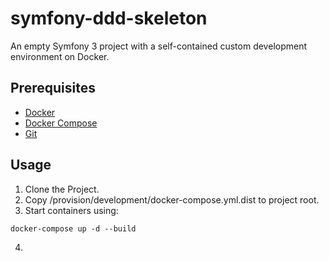 symfony-ddd-skeleton
====================

An empty Symfony 3 project with a self-contained custom development environment on Docker.


Prerequisites
-----

- [Docker](https://docs.docker.com/engine/installation/)
- [Docker Compose](https://docs.docker.com/compose/install/)
- [Git](https://git-scm.com/book/en/v2/Getting-Started-Installing-Git)

Usage
-----

1. Clone the Project.
2. Copy /provision/development/docker-compose.yml.dist to project root.
3. Start containers using: 

```
docker-compose up -d --build
```
4. 

